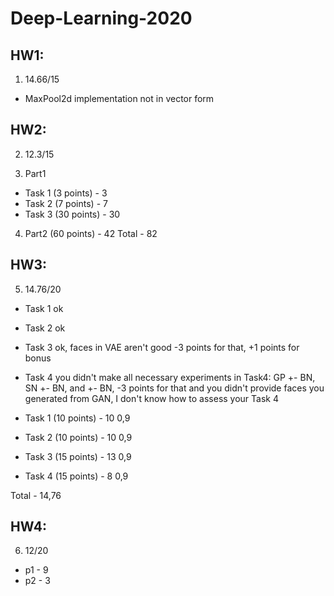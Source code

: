 # Deep-Learning-2020

## HW1:
1. 14.66/15
- MaxPool2d implementation not in vector form

## HW2:
2. 12.3/15

3. Part1		
- Task 1 (3 points)	-	3
- Task 2 (7 points)	-	7
- Task 3 (30 points)	-	30
4. Part2 (60 points)	-	42
Total	-	82

## HW3:
5. 14.76/20

- Task 1 ok
- Task 2 ok
- Task 3 ok, faces in VAE aren't good -3 points for that, +1 points for bonus
- Task 4  you didn't make all necessary experiments in Task4: GP +- BN, SN +- BN, and +- BN, -3 points for that
and you didn't provide faces you generated from GAN, I don't know how to assess your Task 4


- Task 1 (10 points)	-	10	0,9
- Task 2 (10 points)	-	10	0,9
- Task 3 (15 points)	-	13	0,9
- Task 4 (15 points)	-	8	0,9

Total	-	14,76

## HW4:
6. 12/20
- p1 - 9
- p2 - 3
